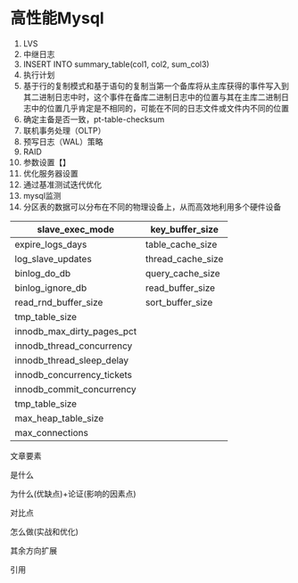 # 高性能Mysql

1. LVS
2. 中继日志
3. INSERT INTO summary_table(col1, col2, sum_col3)
4. 执行计划
5. 基于行的复制模式和基于语句的复制当第一个备库将从主库获得的事件写入到其二进制日志中时，这个事件在备库二进制日志中的位置与其在主库二进制日志中的位置几乎肯定是不相同的，可能在不同的日志文件或文件内不同的位置
6. 确定主备是否一致，pt-table-checksum
7. 联机事务处理（OLTP）
8. 预写日志（WAL）策略
9. RAID
10. 参数设置【】
11. 优化服务器设置
12. 通过基准测试迭代优化
13. mysql监测
14. 分区表的数据可以分布在不同的物理设备上，从而高效地利用多个硬件设备

| slave_exec_mode            | key_buffer_size   |
| -------------------------- | ----------------- |
| expire_logs_days           | table_cache_size  |
| log_slave_updates          | thread_cache_size |
| binlog_do_db               | query_cache_size  |
| binlog_ignore_db           | read_buffer_size  |
| read_rnd_buffer_size       | sort_buffer_size  |
| tmp_table_size             |                   |
| innodb_max_dirty_pages_pct |                   |
| innodb_thread_concurrency  |                   |
| innodb_thread_sleep_delay  |                   |
| innodb_concurrency_tickets |                   |
| innodb_commit_concurrency  |                   |
| tmp_table_size             |                   |
| max_heap_table_size        |                   |
| max_connections            |                   |

文章要素

是什么

为什么(优缺点)+论证(影响的因素点)

对比点

怎么做(实战和优化)

其余方向扩展

引用